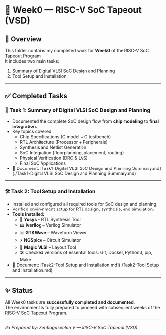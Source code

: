 # 📘 Week0 — RISC-V SoC Tapeout (VSD)

## 📌 Overview
This folder contains my completed work for **Week0** of the RISC-V SoC Tapeout Program.  
It includes two main tasks:  

1. Summary of Digital VLSI SoC Design and Planning  
2. Tool Setup and Installation  

---

## ✅ Completed Tasks

### 📝 Task 1: Summary of Digital VLSI SoC Design and Planning
- Documented the complete SoC design flow from **chip modeling** to **final integration**.  
- Key topics covered:  
  - Chip Specifications (C model + C testbench)  
  - RTL Architecture (Processor + Peripherals)  
  - Synthesis and Netlist Generation  
  - SoC Integration (floorplanning, placement, routing)  
  - Physical Verification (DRC & LVS)  
  - Final SoC Applications  
- 📄 Document: [Task1-Digital VLSI SoC Design and Planning Summary.md](./Task1-Digital VLSI SoC Design and Planning Summary.md)

---

### 🛠️ Task 2: Tool Setup and Installation
- Installed and configured all required tools for SoC design and planning.  
- Verified environment setup for RTL design, synthesis, and simulation.  
- **Tools installed:**  
  - 🧠 **Yosys** – RTL Synthesis Tool  
  - 📟 **Iverilog** – Verilog Simulator  
  - 📊 **GTKWave** – Waveform Viewer  
  - ⚡ **NGSpice** – Circuit Simulator  
  - 🎨 **Magic VLSI** – Layout Tool  
  - 🛠️ Checked versions of essential tools: Git, Docker, Python3, pip, Make  
- 📄 Document: [Task2-Tool Setup and Installation.md](./Task2-Tool Setup and Installation.md)

---

## ✨ Status
All Week0 tasks are **successfully completed and documented**.  
The environment is fully prepared to proceed with subsequent weeks of the RISC-V SoC Tapeout Program.

---

✍️ *Prepared by: Senbagaseelan V — RISC-V SoC Tapeout (VSD)*
